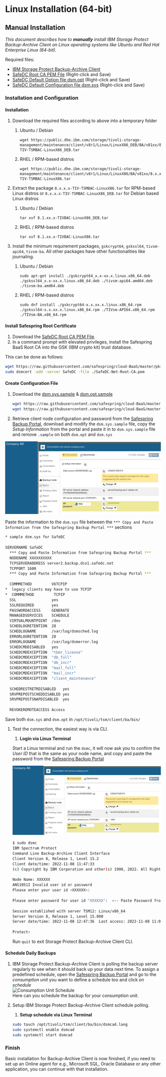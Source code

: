 # Linux Installation (64-bit)

## Manual Installation

_This document describes how to **manually** install IBM Storage Protect 
Backup-Archive Client on Linux operating systems like Ubuntu and 
Red Hat Enterprise Linux (64-bit)._

Required files:

- <a href="https://public.dhe.ibm.com/storage/tivoli-storage-management/maintenance/client/v8r1/Linux/" target="_blank">IBM Storage Protect Backup-Archive Client</a>
- [SafeDC Root CA PEM File](https://raw.githubusercontent.com/safespring/cloud-BaaS/master/pki/SafeDC-Net-Root-CA.pem) (Right-click and Save)
- [SafeDC Default Option file dsm.opt](https://raw.githubusercontent.com/safespring/cloud-BaaS/master/unix/dsm.opt.sample) (Right-click and Save)
- [SafeDC Default Configuration file dsm.sys](https://raw.githubusercontent.com/safespring/cloud-BaaS/master/unix/dsm.sys.sample) (Right-click and Save)

### Installation and Configuration

#### Installation

1. Download the required files according to above into a temporary folder

    1. Ubuntu / Debian
       ```shell
       wget https://public.dhe.ibm.com/storage/tivoli-storage-management/maintenance/client/v8r1/Linux/LinuxX86_DEB/BA/v81xx/8.x.xx.x-TIV-TSMBAC-LinuxX86_DEB.tar
       ```
    
    2. RHEL / RPM-based distros
       ```shell
       wget https://public.dhe.ibm.com/storage/tivoli-storage-management/maintenance/client/v8r1/Linux/LinuxX86/BA/v81xx/8.x.xx.x-TIV-TSMBAC-LinuxX86.tar
       ```

2. Extract the package `8.x.x.x-TIV-TSMBAC-LinuxX86.tar` for RPM-based Linux distros or `8.x.x.x-TIV-TSMBAC-LinuxX86_DEB.tar` for Debian based Linux distros

      1. Ubuntu / Debian
         ```shell
         tar xvf 8.1.xx.x-TIVBAC-LinuxX86_DEB.tar
         ```

      2. RHEL / RPM-based distros
         ```shell
         tar xvf 8.1.xx.x-TIVBAC-LinuxX86.tar
         ```

3. Install the minimum requirement packages, `gskcrypt64`, `gskssl64`, `tivsm-api64`, `tivsm-ba`. All other packages have other functionalities like journaling.

      1. Ubuntu / Debian
         ```shell
         sudo apt-get install ./gskcrypt64_x.x-xx.x.linux.x86_64.deb ./gskssl64_x.x-xx.x.linux.x86_64.deb ./tivsm-api64.amd64.deb ./tivsm-ba.amd64.deb
         ```

      2. RHEL / RPM-based distros
         ```shell
         sudo dnf install ./gskcrypt64-x.x.xx.x.linux.x86_64.rpm ./gskssl64-x.x.xx.x.linux.x86_64.rpm ./TIVsm-API64.x86_64.rpm ./TIVsm-BA.x86_64.rpm
         ```

#### Install Safespring Root Certificate

1. Download the [SafeDC Root CA PEM File](https://raw.githubusercontent.com/safespring/cloud-BaaS/master/pki/SafeDC-Net-Root-CA.pem).
2.  In a command prompt with elevated privileges, install the Safespring BaaS Root CA into the GSK (IBM crypto kit) trust database.

This can be done as follows:
```sh
wget https://raw.githubusercontent.com/safespring/cloud-BaaS/master/pki/SafeDC-Net-Root-CA.pem
sudo dsmcert -add -server SafeDC -file ./SafeDC-Net-Root-CA.pem
```

#### Create Configuration File

1. Download the [dsm.sys.sample](https://raw.githubusercontent.com/safespring/cloud-BaaS/master/unix/dsm.sys.sample) & [dsm.opt.sample](https://raw.githubusercontent.com/safespring/cloud-BaaS/master/unix/dsm.opt.sample)

    ```sh
    wget https://raw.githubusercontent.com/safespring/cloud-BaaS/master/unix/dsm.sys.sample
    wget https://raw.githubusercontent.com/safespring/cloud-BaaS/master/unix/dsm.opt.sample
    ```

2. Retrieve client node configuration and password from the [Safespring Backup Portal](https://portal.backup.sto2.safedc.net/), download and modify the `dsm.sys.sample` file, copy the *Setup Information* from the portal and paste it in to `dsm.sys.sample` file and remove `.sample`  on both `dsm.opt` and `dsm.sys` 

![Copy the Backup Configuration information](../images/baas-portal-backup-node-setup-information.png)

Paste the information to the `dsm.sys` file between the `*** Copy and Paste Information from the Safespring Backup Portal ***` sections

```sh
* sample dsm.sys for SafeDC

SERVERNAME SafeDC
  *** Copy and Paste Information from Safespring Backup Portal ***
  NODENAME XXXXXXXXXX
  TCPSERVERADDRESS server2.backup.dco1.safedc.net
  TCPPORT 1600
  *** Copy and Paste Information from Safespring Backup Portal ***

  COMMMETHOD         V6TCPIP
*  legacy clients may have to use TCPIP
*  COMMMETHOD         TCPIP
  SSL                yes
  SSLREQUIRED        yes
  PASSWORDACCESS     GENERATE
  MANAGEDSERVICES    SCHEDULE
  VIRTUALMOUNTPOINT  /dev
  SCHEDLOGRETENTION  28
  SCHEDLOGNAME       /var/log/dsmsched.log
  ERRORLOGRETENTION  28
  ERRORLOGNAME       /var/log/dsmerror.log
  SCHEDCMDDISABLED   yes
  SCHEDCMDEXCEPTION  "tbmr_license"
  SCHEDCMDEXCEPTION  "db_full"
  SCHEDCMDEXCEPTION  "db_incr"
  SCHEDCMDEXCEPTION  "mail_full"
  SCHEDCMDEXCEPTION  "mail_incr"
  SCHEDCMDEXCEPTION  "client_maintenance"

  SCHEDRESTRETRDISABLED   yes
  SRVPREPOSTSCHEDDISABLED yes
  SRVPREPOSTSNAPDISABLED  yes

  REVOKEREMOTEACCESS Access
```

Save both `dsm.sys` and `dsm.opt` in `/opt/tivoli/tsm/client/ba/bin/`

1. Test the connection, the easiest way is via CLI.

    1. **Login via Linux Terminal**

    Start a Linux terminal and run the `dsmc`, it will now ask you to confirm the _User ID_ that is the same as your node name, and copy and paste the password from the [Safespring Backup Portal](https://portal.backup.sto2.safedc.net/)

    ![Copy Password from Safespring Backup Portal](../images/baas-portal-backup-node-setup-information.png) 

    ```sh
    $ sudo dsmc
    IBM Spectrum Protect
    Command Line Backup-Archive Client Interface
    Client Version 8, Release 1, Level 15.2 
    Client date/time: 2022-11-08 11:47:33
    (c) Copyright by IBM Corporation and other(s) 1990, 2022. All Rights Reserved. 

    Node Name: XXXXXX
    ANS1051I Invalid user id or password
    Please enter your user id <XXXXXX>:      

    Please enter password for user id "XXXXXX":  <-- Paste Password from Backup Portal

    Session established with server TSM12: Linux/x86_64
    Server Version 8, Release 1, Level 15.000
    Server date/time: 2022-11-08 12:47:36  Last access: 2022-11-08 11:07:10

    Protect> 
    ```

    Run `quit` to exit Storage Protect Backup-Archive Client CLI.

#### Schedule Daily Backups

1. IBM Storage Protect Backup-Archive Client is polling the backup server 
   regularly to see when it should back up your data next time.
   To assign a predefined schedule,
   open the <a href="https://portal.backup.sto2.safedc.net/" target="_blank">
   Safespring Backup Portal</a>
   and go to the _consumption unit_
   you want to define a schedule too and click on _schedule_<br/>
   ![Consumption Unit Schedule](../images/baas-portal-consumption-unit-schedule.png)<br/>
   Here can you schedule the backup for your consumption unit.
2. Setup IBM Storage Protect Backup-Archive Client schedule polling.
    1. **Setup schedule via Linux Terminal**

    ```sh
    sudo touch /opt/tivoli/tsm/client/ba/bin/dsmcad.lang
    sudo systemctl enable dsmcad 
    sudo systemctl start dsmcad
    ```

### Finish

Basic installation for Backup-Archive Client is now finished, if you need to 
set up an Online agent for e.g., Microsoft SQL, Oracle Database or any other 
application, you can continue with that installation.

